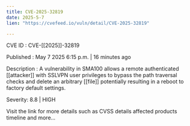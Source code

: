 ```yaml
---
title: CVE-2025-32819
date: 2025-5-7
lien: "https://cvefeed.io/vuln/detail/CVE-2025-32819"

---
```


CVE ID : CVE-[[2025]]-32819

Published :  May 7
2025
6:15 p.m. | 16 minutes ago

Description : A vulnerability in SMA100 allows a remote authenticated  [[attacker]] with SSLVPN user privileges to bypass the path traversal checks and delete an arbitrary  [[file]] potentially resulting in a reboot to factory default settings.

Severity: 8.8 | HIGH

Visit the link for more details
such as CVSS details
affected products
timeline
and more...
